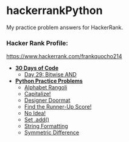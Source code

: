 # hackerrankPython

My practice problem answers for HackerRank.

### Hacker Rank Profile:

https://www.hackerrank.com/frankquocho214

- **[30 Days of Code](30-Days-of-Code)**
  * [Day 29: Bitwise AND](30-Days-of-Code/day-29-bitwise-and)
- **[Python Practice Problems](Practice-Problems)**
  * [Alphabet Rangoli](Practice-Problems/alphabet-rangoli)
  * [Capitalize!](Practice-Problems/capitalize!)
  * [Designer Doormat](Practice-Problems/designer-doormat)
  * [Find the Runner-Up Score!](Practice_Problems/find-the-runner-up-score!)
  * [No Idea!](Practice-Problems/no-idea!)
  * [Set .add()](Practice-Problems/set-.add())
  * [String Formatting](Practice-Problems/string-formatting)
  * [Symmetric Difference](Practice-Problems/symmetric-difference)
